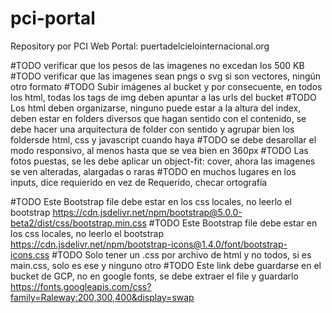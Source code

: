# pci-portal
Repository por PCI Web Portal: puertadelcielointernacional.org

#TODO verificar que los pesos de las imagenes no excedan los 500 KB
#TODO verificar que las imagenes sean pngs o svg si son vectores, ningún otro formato
#TODO Subir imágenes al bucket y por consecuente, en todos los html, todas los tags de img deben apuntar a las urls del bucket
#TODO Los html deben organizarse, ninguno puede estar a la altura del index, deben estar en folders diversos que hagan sentido con el contenido, se debe hacer una arquitectura de folder con sentido y agrupar bien los foldersde html, css y javascript cuando haya
#TODO se debe desarollar el modo responsivo, al menos hasta que se vea bien en 360px
#TODO Las fotos puestas, se les debe aplicar un object-fit: cover, ahora las imagenes se ven alteradas, alargadas o raras
#TODO en muchos lugares en los inputs, dice requierido en vez de Requerido, checar ortografía

#TODO Este Bootstrap file debe estar en los css locales, no leerlo el bootstrap https://cdn.jsdelivr.net/npm/bootstrap@5.0.0-beta2/dist/css/bootstrap.min.css
#TODO Este Bootstrap file debe estar en los css locales, no leerlo el bootstrap https://cdn.jsdelivr.net/npm/bootstrap-icons@1.4.0/font/bootstrap-icons.css
#TODO Solo tener un .css por archivo de html y no todos, si es main.css, solo es ese y ninguno otro
#TODO Este link debe guardarse en el bucket de GCP, no en google fonts, se debe extraer el file y guardarlo https://fonts.googleapis.com/css?family=Raleway:200,300,400&display=swap
